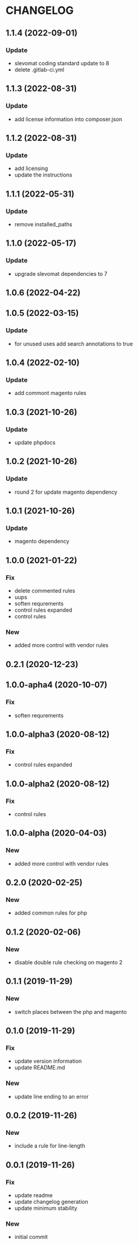 CHANGELOG
=========

## 1.1.4 (2022-09-01)

### Update

* slevomat coding standard update to 8
* delete .gitlab-ci.yml


## 1.1.3 (2022-08-31)

### Update

* add license information into composer.json


## 1.1.2 (2022-08-31)

### Update

* add licensing
* update the instructions


## 1.1.1 (2022-05-31)

### Update

* remove installed_paths


## 1.1.0 (2022-05-17)

### Update

* upgrade slevomat dependencies to 7


## 1.0.6 (2022-04-22)


## 1.0.5 (2022-03-15)

### Update

* for unused uses add search annotations to true


## 1.0.4 (2022-02-10)

### Update

* add commont magento rules


## 1.0.3 (2021-10-26)

### Update

* update phpdocs


## 1.0.2 (2021-10-26)

### Update

* round 2 for update magento dependency


## 1.0.1 (2021-10-26)

### Update

* magento dependency


## 1.0.0 (2021-01-22)

### Fix

* delete commented rules
* uups
* soften requrements
* control rules expanded
* control rules

### New

* added more control with vendor rules


## 0.2.1 (2020-12-23)


## 1.0.0-apha4 (2020-10-07)

### Fix

* soften requrements


## 1.0.0-alpha3 (2020-08-12)

### Fix

* control rules expanded


## 1.0.0-alpha2 (2020-08-12)

### Fix

* control rules


## 1.0.0-alpha (2020-04-03)

### New

* added more control with vendor rules


## 0.2.0 (2020-02-25)

### New

* added common rules for php


## 0.1.2 (2020-02-06)

### New

* disable double rule checking on magento 2


## 0.1.1 (2019-11-29)

### New

* switch places between the php and magento


## 0.1.0 (2019-11-29)

### Fix

* update version information
* update README.md

### New

* update line ending to an error


## 0.0.2 (2019-11-26)

### New

* include a rule for line-length


## 0.0.1 (2019-11-26)

### Fix

* update readme
* update changelog generation
* update minimum stability

### New

* initial commit

